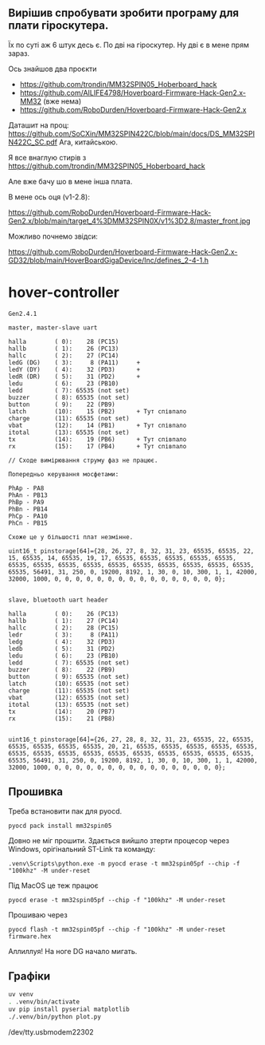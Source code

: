 ## Вирішив спробувати зробити програму для плати гіроскутера.

Їх по суті аж 6 штук десь є. По дві на гіроскутер. Ну дві є в мене прям зараз.

Ось знайшов два проєкти

- https://github.com/trondin/MM32SPIN05_Hoberboard_hack
- https://github.com/AILIFE4798/Hoverboard-Firmware-Hack-Gen2.x-MM32 (вже нема)
- https://github.com/RoboDurden/Hoverboard-Firmware-Hack-Gen2.x

Даташит на проц: https://github.com/SoCXin/MM32SPIN422C/blob/main/docs/DS_MM32SPIN422C_SC.pdf
Ага, китайською.

Я все внаглую стирів з https://github.com/trondin/MM32SPIN05_Hoberboard_hack

Але вже бачу шо в мене інша плата.

В мене ось оця (v1-2.8):

https://github.com/RoboDurden/Hoverboard-Firmware-Hack-Gen2.x/blob/main/target_4%3DMM32SPIN0X/v1%3D2.8/master_front.jpg

Можливо почнемо звідси:

https://github.com/RoboDurden/Hoverboard-Firmware-Hack-Gen2.x-GD32/blob/main/HoverBoardGigaDevice/Inc/defines_2-4-1.h



# hover-controller

```
Gen2.4.1

master, master-slave uart

halla        ( 0):    28 (PC15)
hallb        ( 1):    26 (PC13)
hallc        ( 2):    27 (PC14)
ledG (DG)    ( 3):     8 (PA11)     +
ledY (DY)    ( 4):    32 (PD3)      +
ledR (DR)    ( 5):    31 (PD2)      +
ledu         ( 6):    23 (PB10)
ledd         ( 7): 65535 (not set)
buzzer       ( 8): 65535 (not set)
button       ( 9):    22 (PB9)
latch        (10):    15 (PB2)      + Тут співпало
charge       (11): 65535 (not set)
vbat         (12):    14 (PB1)      + Тут співпало
itotal       (13): 65535 (not set)
tx           (14):    19 (PB6)      + Тут співпало
rx           (15):    17 (PB4)      + Тут співпало

// Сходе вимірювання струму фаз не працює.

Попередньо керування мосфетами:

PhAp - PA8
PhAn - PB13
PhBp - PA9
PhBn - PB14
PhCp - PA10
PhCn - PB15

Схоже це у більшості плат незмінне.

uint16_t pinstorage[64]={28, 26, 27, 8, 32, 31, 23, 65535, 65535, 22, 15, 65535, 14, 65535, 19, 17, 65535, 65535, 65535, 65535, 65535, 65535, 65535, 65535, 65535, 65535, 65535, 65535, 65535, 65535, 65535, 65535, 56491, 31, 250, 0, 19200, 8192, 1, 30, 0, 10, 300, 1, 1, 42000, 32000, 1000, 0, 0, 0, 0, 0, 0, 0, 0, 0, 0, 0, 0, 0, 0, 0, 0};


slave, bluetooth uart header

halla        ( 0):    26 (PC13)
hallb        ( 1):    27 (PC14)
hallc        ( 2):    28 (PC15)
ledr         ( 3):     8 (PA11)
ledg         ( 4):    32 (PD3)
ledb         ( 5):    31 (PD2)
ledu         ( 6):    23 (PB10)
ledd         ( 7): 65535 (not set)
buzzer       ( 8):    22 (PB9)
button       ( 9): 65535 (not set)
latch        (10): 65535 (not set)
charge       (11): 65535 (not set)
vbat         (12): 65535 (not set)
itotal       (13): 65535 (not set)
tx           (14):    20 (PB7)
rx           (15):    21 (PB8)


uint16_t pinstorage[64]={26, 27, 28, 8, 32, 31, 23, 65535, 22, 65535, 65535, 65535, 65535, 65535, 20, 21, 65535, 65535, 65535, 65535, 65535, 65535, 65535, 65535, 65535, 65535, 65535, 65535, 65535, 65535, 65535, 65535, 56491, 31, 250, 0, 19200, 8192, 1, 30, 0, 10, 300, 1, 1, 42000, 32000, 1000, 0, 0, 0, 0, 0, 0, 0, 0, 0, 0, 0, 0, 0, 0, 0, 0};
```


## Прошивка

Треба встановити пак для pyocd.

```
pyocd pack install mm32spin05
```

Довно не міг прошити. Здається вийшло зтерти процесор через Windows, орігінальний ST-Link та команду:

```
.venv\Scripts\python.exe -m pyocd erase -t mm32spin05pf --chip -f "100khz" -M under-reset
```

Під MacOS це теж працює

```
pyocd erase -t mm32spin05pf --chip -f "100khz" -M under-reset
```

Прошиваю через

```
pyocd flash -t mm32spin05pf --chip -f "100khz" -M under-reset firmware.hex
```


Аллиллуя! На ноге DG начало мигать.


## Графіки

```sh
uv venv
. .venv/bin/activate
uv pip install pyserial matplotlib
./.venv/bin/python plot.py
```

/dev/tty.usbmodem22302
